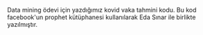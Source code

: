 Data mining ödevi için yazdığımız kovid vaka tahmini kodu. Bu kod facebook'un prophet kütüphanesi kullanılarak Eda Sınar ile birlikte yazılmıştır.
